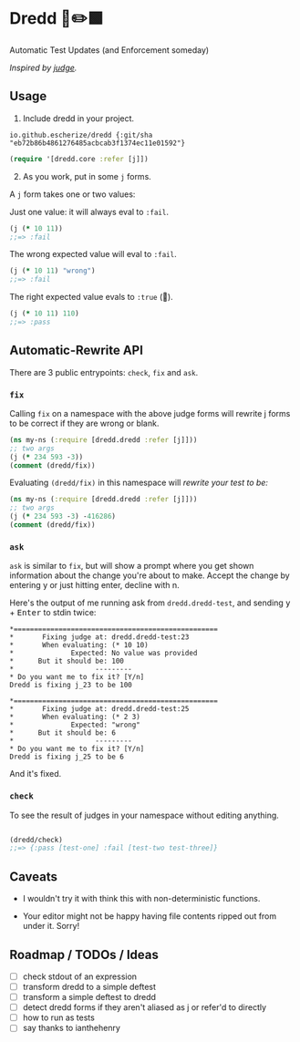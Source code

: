 # Dredd 🤖✏️🟩

Automatic Test Updates (and Enforcement someday)

_Inspired by [judge](https://github.com/ianthehenry/judge)._

## Usage

1. Include dredd in your project.

`io.github.escherize/dredd {:git/sha "eb72b86b4861276485acbcab3f1374ec11e01592"}`

``` clojure
(require '[dredd.core :refer [j]])
```

2. As you work, put in some `j` forms.

A `j` form takes one or two values:

Just one value: it will always eval to `:fail`.
``` clojure
(j (* 10 11))
;;=> :fail
```

The wrong expected value will eval to `:fail`.
``` clojure
(j (* 10 11) "wrong")
;;=> :fail
```

The right expected value evals to `:true` (🎉).
```clojure
(j (* 10 11) 110)
;;=> :pass
```

## Automatic-Rewrite API

There are 3 public entrypoints: `check`, `fix` and `ask`.

### `fix`

Calling `fix` on a namespace with the above judge forms will rewrite j forms to be correct if they are wrong or blank.

``` clojure
(ns my-ns (:require [dredd.dredd :refer [j]]))
;; two args
(j (* 234 593 -3))
(comment (dredd/fix))
```
Evaluating `(dredd/fix)` in this namespace will _rewrite your test to be:_
``` clojure
(ns my-ns (:require [dredd.dredd :refer [j]]))
;; two args
(j (* 234 593 -3) -416286)
(comment (dredd/fix))
```

### `ask`

`ask` is similar to `fix`, but will show a prompt where you get shown
information about the change you're about to make. Accept the change by entering
y or just hitting enter, decline with n.

Here's the output of me running ask from `dredd.dredd-test`, and sending <kbd>y</kbd> + <kbd>Enter</kbd> to stdin twice:


``` text
*==================================================
*       Fixing judge at: dredd.dredd-test:23
*       When evaluating: (* 10 10)
*              Expected: No value was provided
*      But it should be: 100
*                    ---------
* Do you want me to fix it? [Y/n]
Dredd is fixing j_23 to be 100

*==================================================
*       Fixing judge at: dredd.dredd-test:25
*       When evaluating: (* 2 3)
*              Expected: "wrong"
*      But it should be: 6
*                    ---------
* Do you want me to fix it? [Y/n]
Dredd is fixing j_25 to be 6
```

 And it's fixed.

### `check`

To see the result of judges in your namespace without editing anything.

``` clojure

(dredd/check)
;;=> {:pass [test-one] :fail [test-two test-three]}
```

## Caveats

- I wouldn't try it with think this with non-deterministic functions.

- Your editor might not be happy having file contents ripped out from under it. Sorry!

## Roadmap / TODOs / Ideas

- [ ] check stdout of an expression
- [ ] transform dredd to a simple deftest
- [ ] transform a simple deftest to dredd
- [ ] detect dredd forms if they aren't aliased as j or refer'd to directly
- [ ] how to run as tests
- [ ] say thanks to ianthehenry
